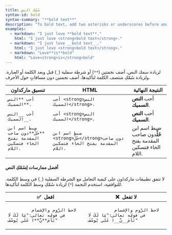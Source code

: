 ```yaml
---
title: سُمْك النص
syntax-id: bold
syntax-summary: "**bold text**"
description: "To bold text, add two asterisks or underscores before and after a word or phrase. To bold the middle of a word for emphasis, add two asterisks without spaces around the letters."
examples:
  - markdown: "I just love **bold text**."
    html: "I just love <strong>bold text</strong>."
  - markdown: "I just love __bold text__."
    html: "I just love <strong>bold text</strong>."
  - markdown: "Love**is**bold"
    html: "Love<strong>is</strong>bold"
---
```


لزيادة سمك النص، أضف نجمتين (`**`) أو شرطة سفلية (`_`) قبل وبعد الكلمة أو العبارة. ولزيادة سُمْكِ منتصف الكلمة لتأكيدها، أضف نجمتين دون مسافاتٍ حول الأحرف.

<table class="table table-bordered">
  <thead class="thead-light">
    <tr>
<th>تنسيق ماركداون</th>
<th>HTML</th>
<th>النتيجة النهائية</th>
    </tr>
  </thead>
  <tbody>
    <tr>
      <td><code class="highlighter-rouge">أحب **النص السميك**.</code></td>
      <td><code class="highlighter-rouge">أحب &lt;strong&gt;النص السميك&lt;/strong&gt;.</code></td>
      <td>أحب <strong>النص السميك</strong>.</td>
    </tr>
    <tr>
      <td><code class="highlighter-rouge">أحب __النص السميك__.</code></td>
      <td><code class="highlighter-rouge">أحب &lt;strong&gt;النص السميك&lt;/strong&gt;.</code></td>
      <td>أحب <strong>النص السميك</strong>.</td>
    </tr>
    <tr>
      <td>
      <code class="highlighter-rouge">ضبط اسم ابن **خَلْ**دون صاحب المقدمة بفتح الخاء فتسكين اللام.
    </code>
</td> <td><code class="highlighter-rouge">ضبط اسم ابن &lt;strong&gt;خَلْ&lt;/strong&gt;دون صاحب المقدمة بفتح الخاء فتسكين اللام.
</code></td>
      <td>ضبط اسم ابن <strong>خَلْ</strong>دون صاحب المقدمة بفتح الخاء فتسكين اللام.
</td>
    </tr>
  </tbody>
</table>

#### أفضل ممارسات لِسُمْكِ النص

لا تتفق تطبيقات ماركداون على كيفية التعامل مع الشرطة السفلية (`_`) في وسط الكلمة. للتوافقية، استخدم النجمة (`*`) لزيادة سُمْكِ وسط الكلمة لتأكيدها.

<table class="table table-bordered">
  <thead class="thead-light">
    <tr>
    <th>✅&nbsp; افعل</th>
    <th>❌&nbsp; لا تفعل</th>
    </tr>
  </thead>
  <tbody>
    <tr>
      <td>
        <code class="highlighter-rouge">
         لاحظ الرَّوم والإشمام في قوله تعالى:"مَا لَكَ لَا تَأْمَ**نَّ**ا عَلَى يُوسُفَ"
        </code>
      </td>
      <td>
        <code class="highlighter-rouge">
          لاحظ الرَّوم والإشمام في قوله تعالى:"مَا لَكَ لَا تَأْمَ__نَّ__ا عَلَى يُوسُفَ"
        </code>
      </td>
    </tr>
  </tbody>
</table>
